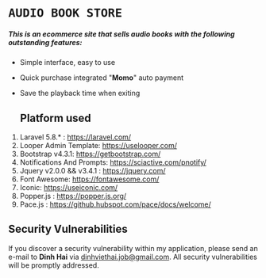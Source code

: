 

# 						`AUDIO BOOK STORE`

##### This is an ecommerce site that sells audio books with the following outstanding features:

- Simple interface, easy to use
- Quick purchase integrated "**Momo**" auto payment
- Save the playback time when exiting

  ## 									Platform used

1. Laravel 5.8.* : https://laravel.com/
2. Looper Admin Template: https://uselooper.com/
3. Bootstrap v4.3.1: https://getbootstrap.com/
4. Notifications And Prompts: https://sciactive.com/pnotify/
5. Jquery v2.0.0 && v3.4.1 : https://jquery.com/
6. Font Awesome: https://fontawesome.com/
7. Iconic: https://useiconic.com/
8. Popper.js : https://popper.js.org/
9. Pace.js : https://github.hubspot.com/pace/docs/welcome/



## 								Security Vulnerabilities

If you discover a security vulnerability within my application, please send an e-mail to **Dinh Hai** via [dinhviethai.job@gmail.com](mailto:haidv.work@gmail.com). All security vulnerabilities will be promptly addressed.

# 
